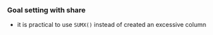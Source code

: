 ### Goal setting with share

- it is practical to use `SUMX()` instead of created an excessive column